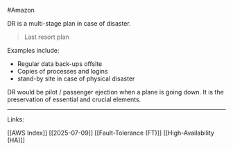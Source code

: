 #Amazon 

DR is a multi-stage plan in case of disaster. 

> Last resort plan

Examples include:
- Regular data back-ups offsite
- Copies of processes and logins 
- stand-by site in case of physical disaster 

DR would be pilot / passenger ejection when a plane is going down. It is the preservation of essential and crucial elements. 

---
Links:

[[AWS Index]]
[[2025-07-09]]
[[Fault-Tolerance (FT)]]
[[High-Availability (HA)]]